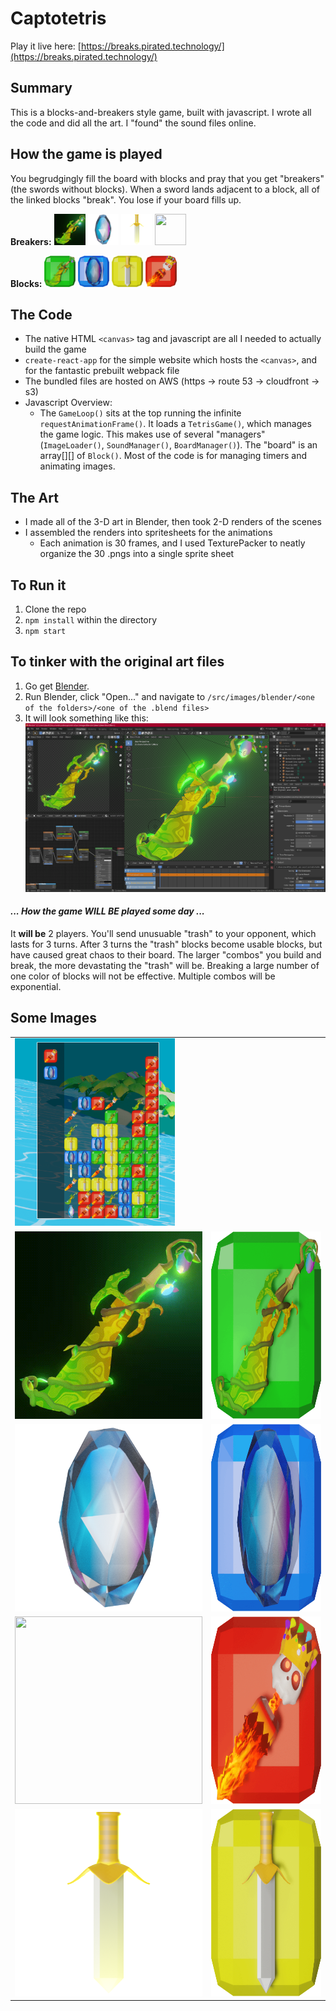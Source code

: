 # Captotetris

Play it live here: [https://breaks.pirated.technology/](https://breaks.pirated.technology/)


## Summary

This is a blocks-and-breakers style game, built with javascript. I wrote all the code and did all the art. I "found" the sound files online.

## How the game is played
You begrudgingly fill the board with blocks and pray that you get "breakers" (the swords without blocks). When a sword lands adjacent to a block, all of the linked blocks "break". You lose if your board fills up.

__Breakers:__
<img src="readme_images/green_breaker.gif" width="50" height="50" />
<img src="readme_images/blue_breaker.png" width="50" height="50" />
<img src="readme_images/yellow_breaker.png" width="50" height="50" />
<img src="readme_images/red_breaker_loses_eye_compressed.gif" width="50" height="50" />


__Blocks:__
<img src="readme_images/green_block.png" width="50" height="50" />
<img src="readme_images/blue_block.png" width="50" height="50" />
<img src="readme_images/yellow_block.png" width="50" height="50" />
<img src="readme_images/red_block.png" width="50" height="50" />

## The Code
  * The native HTML `<canvas>` tag and javascript are all I needed to actually build the game
  * `create-react-app` for the simple website which hosts the `<canvas>`, and for the fantastic prebuilt webpack file
  * The bundled files are hosted on AWS (https -> route 53 -> cloudfront -> s3)
  * Javascript Overview:
    * The `GameLoop()` sits at the top running the infinite `requestAnimationFrame()`. It loads a `TetrisGame()`, which manages the game logic. This makes use of several "managers" (`ImageLoader()`, `SoundManager()`, `BoardManager()`). The "board" is an array[][] of `Block()`. Most of the code is for managing timers and animating images.

## The Art
  * I made all of the 3-D art in Blender, then took 2-D renders of the scenes
  * I assembled the renders into spritesheets for the animations
    * Each animation is 30 frames, and I used TexturePacker to neatly organize the 30 .pngs into a single sprite sheet

## To Run it
  1. Clone the repo
  2. `npm install` within the directory
  3. `npm start`

## To tinker with the original art files
  1. Go get [Blender](https://www.blender.org/).
  2. Run Blender, click "Open..." and navigate to `/src/images/blender/<one of the folders>/<one of the .blend files>`
  3. It will look something like this:
  ![Blender Example](readme_images/blender_example.png)

#### _... How the game WILL BE played some day ..._
It __will be__ 2 players. You'll send unusuable "trash" to your opponent, which lasts for 3 turns. After 3 turns the "trash" blocks become usable blocks, but have caused great chaos to their board. The larger "combos" you build and break, the more devastating the "trash" will be. Breaking a large number of one color of blocks will not be effective. Multiple combos will be exponential.

## Some Images

<table>
  <tbody>
  <tr>
    <td><img src="readme_images/progress_3_19.png" width="256" height="300" /></td>
    <td></td>
    </tr>
    <tr>
    <td>
      <img src="readme_images/green_breaker.gif" width="300" height="300" />
    </td>
    <td>
      <img src="readme_images/green_block.png" width="300" height="300" />
    </td>
    </tr>
    <tr>
    <td>
      <img src="readme_images/blue_breaker.png" width="300" height="300" />
    </td>
    <td>
      <img src="readme_images/blue_block.png" width="300" height="300" />
    </td>
    </tr>
    <tr>
    <td>
      <img src="readme_images/red_breaker_loses_eye_compressed.gif" width="300" height="300" />
    </td>
    <td>
      <img src="readme_images/red_block.png" width="300" height="300" />
    </td>
    </tr>
    <tr>
    <td>
      <img src="readme_images/yellow_breaker.png" width="300" height="300" />
    </td>
    <td>
      <img src="readme_images/yellow_block.png" width="300" height="300" />
    </td>
    </tr>
    <tr>
  </tbody>
</table>